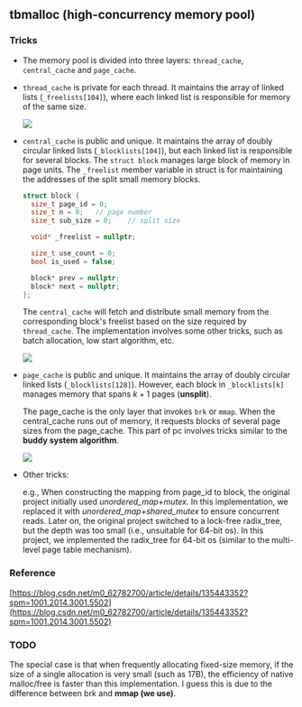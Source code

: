 ## tbmalloc (high-concurrency memory pool)

### Tricks
* The memory pool is divided into three layers: `thread_cache`, `central_cache` and `page_cache`.
* `thread_cache` is private for each thread. It maintains the array of linked lists (`_freelists[104]`), where each linked list is responsible for memory of the same size. 
  
  ![](https://github.com/dunkirkturbo/tbmalloc/blob/master/img/tc.jpg)

* `central_cache` is public and unique. It maintains the array of doubly circular linked lists (`_blocklists[104]`), but each linked list is responsible for several blocks. The `struct block` manages large block of memory in page units. The `_freelist` member variable in struct is for maintaining the addresses of the split small memory blocks.
  
  ```cpp
  struct block {
    size_t page_id = 0;
    size_t n = 0;   // page number
    size_t sub_size = 0;    // split size

    void* _freelist = nullptr;

    size_t use_count = 0;
    bool is_used = false;

    block* prev = nullptr;
    block* next = nullptr;
  };
  ```

  The `central_cache` will fetch and distribute small memory from the corresponding block's freelist based on the size required by  `thread_cache`. The implementation involves some other tricks, such as batch allocation, low start algorithm, etc.

  ![](https://github.com/dunkirkturbo/tbmalloc/blob/master/img/cc.jpg)

* `page_cache` is public and unique. It maintains the array of doubly circular linked lists (`_blocklists[128]`). However, each block in `_blocklists[k]` manages memory that spans $k+1$ pages (**unsplit**).
  
  The page_cache is the only layer that invokes `brk` or `mmap`. When the central_cache runs out of memory, it requests blocks of several page sizes from the page_cache. This part of pc involves tricks similar to the **buddy system algorithm**.

  ![](https://github.com/dunkirkturbo/tbmalloc/blob/master/img/pc.jpg)

* Other tricks: 
  
  e.g., When constructing the mapping from page_id to block, the original project initially used *unordered_map+mutex*. In this implementation, we replaced it with *unordered_map+shared_mutex* to ensure concurrent reads. Later on, the original project switched to a lock-free radix_tree, but the depth was too small (i.e., unsuitable for 64-bit os). In this project, we implemented the radix_tree for 64-bit os (similar to the multi-level page table mechanism).

### Reference
[https://blog.csdn.net/m0_62782700/article/details/135443352?spm=1001.2014.3001.5502](https://blog.csdn.net/m0_62782700/article/details/135443352?spm=1001.2014.3001.5502)

### TODO
The special case is that when frequently allocating fixed-size memory, if the size of a single allocation is very small (such as 17B), the efficiency of native malloc/free is faster than this implementation. I guess this is due to the difference between brk and **mmap (we use)**.
